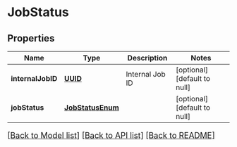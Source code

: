 # JobStatus
## Properties

Name | Type | Description | Notes
------------ | ------------- | ------------- | -------------
**internalJobID** | [**UUID**](UUID.md) | Internal Job ID | [optional] [default to null]
**jobStatus** | [**JobStatusEnum**](JobStatusEnum.md) |  | [optional] [default to null]

[[Back to Model list]](../README.md#documentation-for-models) [[Back to API list]](../README.md#documentation-for-api-endpoints) [[Back to README]](../README.md)

<style>
     p, ul, ol, li { font-size: 18px !important;}
</style>

